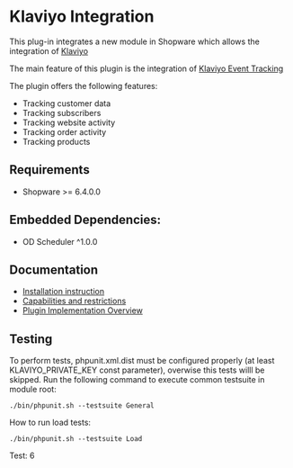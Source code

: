 # Klaviyo Integration 

This plug-in integrates a new module in Shopware which allows the integration of [Klaviyo](https://www.klaviyo.com/)

The main feature of this plugin is the integration of [Klaviyo Event Tracking](https://help.klaviyo.com/hc/en-us/articles/115005082927-Integrate-a-Custom-Ecommerce-Cart-or-Platform)

The plugin offers the following features:

* Tracking customer data
* Tracking subscribers
* Tracking website activity
* Tracking order activity
* Tracking products

Requirements
---
* Shopware >= 6.4.0.0

Embedded Dependencies:
---
* OD Scheduler ^1.0.0

Documentation
---
* [Installation instruction](./src/Resources/doc/installation.md)
* [Capabilities and restrictions](./src/Resources/doc/capabilities_and_restrictions.md)
* [Plugin Implementation Overview](./src/Resources/doc/plugin_implementation_overview.md)

Testing
---
To perform tests, phpunit.xml.dist must be configured properly (at least KLAVIYO_PRIVATE_KEY const parameter), overwise this tests willl be skipped.
Run the following command to execute common testsuite in module root:
```
./bin/phpunit.sh --testsuite General
```
How to run load tests:
```
./bin/phpunit.sh --testsuite Load
```

Test: 6
